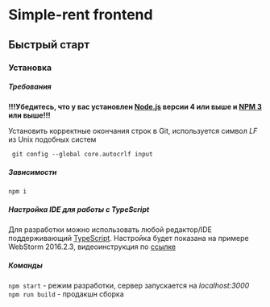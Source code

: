 # Simple-rent frontend

## Быстрый старт

### Установка

##### Требования

**!!!Убедитесь, что у вас установлен [Node.js](https://nodejs.org/en/) версии 4 или выше и [NPM 3](https://docs.npmjs.com/getting-started/installing-node) или выше!!!**  

Установить корректные окончания строк в Git, используется символ *LF* из Unix подобных систем
```
 git config --global core.autocrlf input
```

##### Зависимости
```
npm i
```

##### Настройка IDE для работы с TypeScript
Для разработки можно использовать любой редактор/IDE поддерживающий [TypeScript](https://www.typescriptlang.org/).
Настройка будет показана на примере WebStorm 2016.2.3, видеоинструкция по [ссылке](http://take.ms/COeMI)

##### Команды
`npm start` - режим разработки, сервер запускается на *localhost:3000*  
`npm run build` - продакшн сборка
